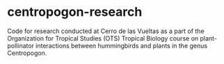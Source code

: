 # centropogon-research
Code for research conducted at Cerro de las Vueltas as a part of the Organization for Tropical Studies (OTS) Tropical Biology course on plant-pollinator interactions between hummingbirds and plants in the genus Centropogon.
